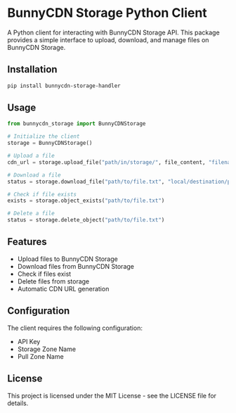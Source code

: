 # BunnyCDN Storage Python Client

A Python client for interacting with BunnyCDN Storage API. This package provides a simple interface to upload, download, and manage files on BunnyCDN Storage.

## Installation

```bash
pip install bunnycdn-storage-handler
```

## Usage

```python
from bunnycdn_storage import BunnyCDNStorage

# Initialize the client
storage = BunnyCDNStorage()

# Upload a file
cdn_url = storage.upload_file("path/in/storage/", file_content, "filename.txt")

# Download a file
status = storage.download_file("path/to/file.txt", "local/destination/path")

# Check if file exists
exists = storage.object_exists("path/to/file.txt")

# Delete a file
status = storage.delete_object("path/to/file.txt")
```

## Features

- Upload files to BunnyCDN Storage
- Download files from BunnyCDN Storage
- Check if files exist
- Delete files from storage
- Automatic CDN URL generation

## Configuration

The client requires the following configuration:
- API Key
- Storage Zone Name
- Pull Zone Name

## License

This project is licensed under the MIT License - see the LICENSE file for details. 